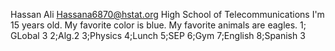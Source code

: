Hassan Ali
Hassana6870@hstat.org
High School of Telecommunications
I'm 15 years old. My favorite color is blue. My favorite animals are eagles.
1; GLobal 3 2;Alg.2 3;Physics 4;Lunch 5;SEP 6;Gym 7;English 8;Spanish 3
